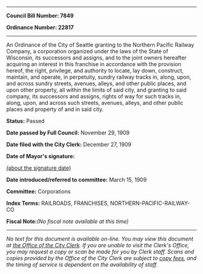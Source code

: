 

********

**Council Bill Number: 7849**
   
**Ordinance Number: 22817**
********

 An Ordinance of the City of Seattle granting to the Northern Pacific Railway Company, a corporation organized under the laws of the State of Wisconsin, its successors and assigns, and to the joint owners hereafter acquiring an interest in this franchise in accordance with the provision hereof, the right, privilege, and authority to locate, lay down, construct, maintain, and operate, in perpetuity, sundry railway tracks in, along, upon, and across sundry streets, avenues, alleys, and other public places, and upon other property, all within the limits of said city, and granting to said company, its successors and assigns, rights of way for such tracks in, along, upon, and across such streets, avenues, alleys, and other public places and property of and in said city.

**Status:** Passed
   
**Date passed by Full Council:** November 29, 1909
   
**Date filed with the City Clerk:** December 27, 1909
   
**Date of Mayor's signature:**
   
[(about the signature date)](/~public/approvaldate.htm)
   
   
   
**Date introduced/referred to committee:** March 15, 1909
   
**Committee:** Corporations
   
   
**Index Terms:** RAILROADS, FRANCHISES, NORTHERN-PACIFIC-RAILWAY-CO

**Fiscal Note:**_(No fiscal note available at this time)_
********

_No text for this document is available on-line. You may view this document at [the Office of the City Clerk](http://www.seattle.gov/leg/clerk/contactUs.htm). If you are unable to visit the Clerk's Office, you may request a copy or scan be made for you by Clerk staff. Scans and copies provided by the Office of the City Clerk are subject to [copy fees](http://clerk.seattle.gov/~public/clerkfees.htm), and the timing of service is dependent on the availability of staff._


